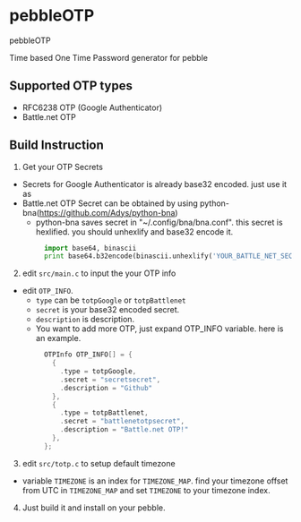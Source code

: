 pebbleOTP
=========

pebbleOTP

Time based One Time Password generator for pebble


Supported OTP types
-------------------
* RFC6238 OTP (Google Authenticator)
* Battle.net OTP

Build Instruction
-----------------
1. Get your OTP Secrets
  * Secrets for Google Authenticator is already base32 encoded. just use it as
  * Battle.net OTP Secret can be obtained by using python-bna(https://github.com/Adys/python-bna)
    * python-bna saves secret in "~/.config/bna/bna.conf". this secret is hexlified. you should unhexlify and base32 encode it.
      ``` python
        import base64, binascii
        print base64.b32encode(binascii.unhexlify('YOUR_BATTLE_NET_SECRET'))
      ```
2. edit `src/main.c` to input the your OTP info
  * edit `OTP_INFO`.
    * `type` can be `totpGoogle` or `totpBattlenet`
    * `secret` is your base32 encoded secret.
    * `description` is description.
    * You want to add more OTP, just expand OTP_INFO variable. here is an example.
      ``` c
        OTPInfo OTP_INFO[] = {
          {
            .type = totpGoogle,
            .secret = "secretsecret",
            .description = "Github"
          }, 
          {
            .type = totpBattlenet,
            .secret = "battlenetotpsecret",
            .description = "Battle.net OTP!"
          }, 
        };
      ```
3. edit `src/totp.c` to setup default timezone
  * variable `TIMEZONE` is an index for `TIMEZONE_MAP`.
    find your timezone offset from UTC in `TIMEZONE_MAP` and set `TIMEZONE` to your timezone index.
    
4. Just build it and install on your pebble.
  
